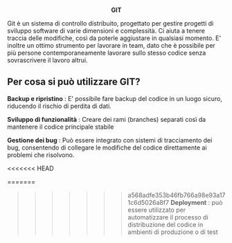 <p align="center"> <strong> GIT </strong>

Git è un sistema di controllo distribuito, progettato per gestire progetti di sviluppo software di varie dimensioni e complessità. Ci aiuta a tenere traccia delle modifiche, così da poterle aggiustare in qualsiasi momento. 
E' inoltre un ottimo strumento per lavorare in team, dato che è possibile per più persone contemporaneamente lavorare sullo stesso codice senza sovrascrivere il lavoro altrui.
</p>

## Per cosa si può utilizzare GIT?

**Backup e ripristino** : E' possibile fare backup del codice in un luogo sicuro, riducendo il rischio di perdita di dati.

**Sviluppo di funzionalità** : Creare dei rami (branches) separati così da mantenere il codice principale stabile


**Gestione dei bug** : Può essere integrato con sistemi di tracciamento dei bug, consentendo di collegare le modifiche del codice direttamente ai problemi che risolvono.

<<<<<<< HEAD

=======
>>>>>>> a568adfe353b46fb766a98e93a171c6d5026a8f7
**Deployment** : può essere utilizzato per automatizzare il processo di distribuzione del codice in ambienti di produzione o di test